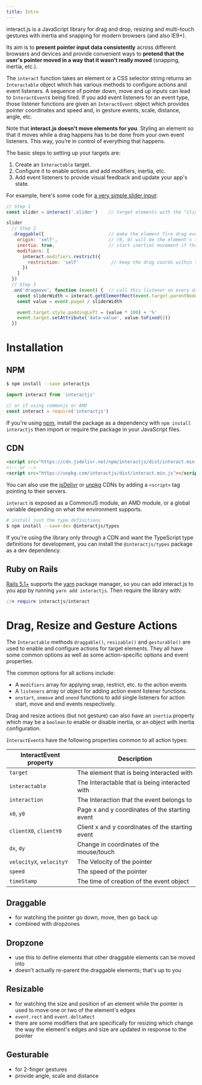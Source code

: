 ```yaml
---
title: Intro
---
```


<p class="title is-3">
interact.js is a JavaScript library for drag and drop, resizing and multi-touch
gestures with inertia and snapping for modern browsers (and also IE9+).
</p>

Its aim is to **present pointer input data consistently** across different
browsers and devices and provide convenient ways to **pretend that the user's
pointer moved in a way that it wasn't really moved** (snapping, inertia, etc.).

The `interact` function takes an element or a CSS selector string returns an
`Interactable` object which has various methods to configure actions and event
listeners. A sequence of pointer down, move and up inputs can lead to
`InteractEvent`s being fired. If you add event listeners for an event type,
those listener functions are given an `InteractEvent` object which provides
pointer coordinates and speed and, in gesture events, scale, distance, angle,
etc.

Note that **interact.js doesn't move elements for you**.  Styling an
element so that it moves while a drag happens has to be done from your own event
listeners. This way, you’re in control of everything that happens.

The basic steps to setting up your targets are:

 1. Create an `Interactable` target.
 2. Configure it to enable actions and add modifiers, inertia, etc.
 3. Add event listeners to provide visual feedback and update your app's state.

For example, here's some code for [a very simple slider
input](https://codepen.io/taye/pen/GgpxNq):

<LiveDemo :demoHtml="require('@/demos/slider.html')" :removeNext="1" class="box"/>

```js
// Step 1
const slider = interact('.slider')    // target elements with the "slider" class

slider
  // Step 2
  .draggable({                        // make the element fire drag events
    origin: 'self',                   // (0, 0) will be the element's top-left
    inertia: true,                    // start inertial movement if thrown
    modifiers: [
      interact.modifiers.restrict({
        restriction: 'self'            // keep the drag coords within the element
      })
    ]
  })
  // Step 3
  .on('dragmove', function (event) {  // call this listener on every dragmove
    const sliderWidth = interact.getElementRect(event.target.parentNode).width
    const value = event.pageX / sliderWidth

    event.target.style.paddingLeft = (value * 100) + '%'
    event.target.setAttribute('data-value', value.toFixed(2))
  })
```

Installation
============

NPM
---

```sh
$ npm install --save interactjs
```

```js
import interact from 'interactjs'

// or if using commonjs or AMD
const interact = require('interactjs')
```

If you're using [npm](https://docs.npmjs.com/about-npm/), install the package as
a dependency with `npm install interactjs` then import or require the
package in your JavaScript files.

CDN
---

```html
<script src="https://cdn.jsdelivr.net/npm/interactjs/dist/interact.min.js"></script>
<!-- or -->
<script src="https://unpkg.com/interactjs/dist/interact.min.js"></script>
```

You can also use the [jsDelivr](https://www.jsdelivr.com/package/npm/interactjs)
or [unpkg](https://unpkg.com/interactjs) CDNs by adding a `<script>` tag
pointing to their servers.

`interact` is exposed as a CommonJS module, an AMD module, or a global variable
depending on what the environment supports.

```sh
# install just the type definitions
$ npm install --save-dev @interactjs/types
```

If you're using the library only through a CDN and want the TypeScript type
definitions for development, you can install the `@interactjs/types` package as
a dev dependency.

Ruby on Rails
-------------

[Rails 5.1+](https://rubyonrails.org/) supports the [yarn](http://yarnpkg.com/)
package manager, so you can add interact.js to you app by running `yarn add
interactjs`. Then require the library with:

```rb
//= require interactjs/interact
```

Drag, Resize and Gesture Actions
================================

The `Interactable` methods `draggable()`, `resizable()` and `gesturable()` are
used to enable and configure actions for target elements. They all have some
common options as well as some action-specific options and event properties.

The common options for all actions include:

 - A `modifiers` array for applying snap, restrict, etc. to the action events
 - A `listeners` array or object for adding action event listener functions.
 - `onstart`, `onmove` and `onend` functions to add single listeners for action
   start, move and end events respectively.

Drag and resize actions (but not gesture) can also have an `inertia`
property which may be a `boolean` to enable or disable inertia, or an object with
inertia configuration.

`InteractEvent`s have the following properties common to all action types:

| InteractEvent property  | Description                                       |
| ----------------------- | --------------------------------------------------|
| `target`                | The element that is being interacted with         |
| `interactable`          | The Interactable that is being interacted with    |
| `interaction`           | The Interaction that the event belongs to         |
| `x0`, `y0`              | Page x and y coordinates of the starting event    |
| `clientX0`, `clientY0`  | Client x and y coordinates of the starting event  |
| `dx`, `dy`              | Change in coordinates of the mouse/touch          |
| `velocityX`, `velocityY`| The Velocity of the pointer                       |
| `speed`                 | The speed of the pointer                          |
| `timeStamp`             | The time of creation of the event object          |

<h2 class="title is-3"><router-link to="draggable">Draggable</router-link></h2>

<!-- TODO -->
 - for watching the pointer go down, move, then go back up
 - combined with dropzones

<h2 class="title is-3"><router-link to="dropzone">Dropzone</router-link></h2>

<!-- TODO -->
 - use this to define elements that other draggable elements can be moved into
 - doesn't actually re-parent the draggable elements; that's up to you

<h2 class="title is-3"><router-link to="resizable">Resizable</router-link></h2>

<!-- TODO -->
 - for watching the size and position of an element while the pointer is used to
   move one or two of the element's edges
 - `event.rect` and `event.deltaRect`
 - there are some modifiers that are specifically for resizing which change the
   way the element's edges and size are updated in response to the pointer

<h2 class="title is-3"><router-link to="gesturable">Gesturable</router-link></h2>

<!-- TODO -->
 - for 2-finger gestures
 - provide angle, scale and distance
